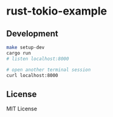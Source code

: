 # rust-tokio-example

## Development

```sh
make setup-dev
cargo run
# listen localhost:8000
```

```sh
# open another terminal session
curl localhost:8000
```

## License

MIT License